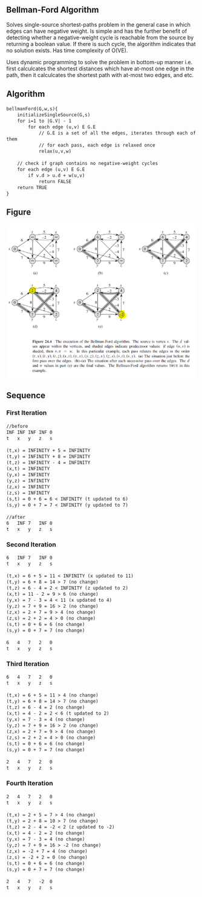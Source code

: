 ## Bellman-Ford Algorithm

Solves single-source shortest-paths problem in the general case in which edges can have negative weight. Is simple and has the further benefit of detecting whether a negative-weight cycle is reachable from the source by returning a boolean value. If there is such cycle, the algorithm indicates that no solution exists. Has time complexity of O(VE).

Uses dynamic programming to solve the problem in bottom-up manner i.e. first calculcates the shortest distances which have at-most one edge in the path, then it calculcates the shortest path with at-most two edges, and etc.

## Algorithm

```
bellmanFord(G,w,s){
    initializeSingleSource(G,s)
    for i=1 to |G.V| - 1
        for each edge (u,v) E G.E
            // G.E is a set of all the edges, iterates through each of them
            // for each pass, each edge is relaxed once
            relax(u,v,w)

    // check if graph contains no negative-weight cycles
    for each edge (u,v) E G.E
        if v.d > u.d + w(u,v)
            return FALSE
    return TRUE
}
```

## Figure

<img src="../../../images/shortest-paths-bellman-ford.PNG">

## Sequence

### First Iteration

```
//before
INF INF INF INF 0
t   x   y   z   s

(t,x) = INFINITY + 5 = INFINITY
(t,y) = INFINITY + 8 = INFINITY
(t,z) = INFINITY - 4 = INFINITY
(x,t) = INFINITY
(y,x) = INFINITY
(y,z) = INfINITY
(z,x) = INFINITY
(z,s) = INFINITY
(s,t) = 0 + 6 = 6 < INFINITY (t updated to 6)
(s,y) = 0 + 7 = 7 < INFINITY (y updated to 7)

//after
6   INF 7   INF 0
t   x   y   z   s
```

### Second Iteration

```
6   INF 7   INF 0
t   x   y   z   s

(t,x) = 6 + 5 = 11 < INFINITY (x updated to 11)
(t,y) = 6 + 8 = 14 > 7 (no change)
(t,z) = 6 - 4 = 2 < INFINITY (z updated to 2)
(x,t) = 11 - 2 = 9 > 6 (no change)
(y,x) = 7 - 3 = 4 < 11 (x updated to 4)
(y,z) = 7 + 9 = 16 > 2 (no change)
(z,x) = 2 + 7 = 9 > 4 (no change)
(z,s) = 2 + 2 = 4 > 0 (no change)
(s,t) = 0 + 6 = 6 (no change)
(s,y) = 0 + 7 = 7 (no change)

6   4   7   2   0
t   x   y   z   s
```

### Third Iteration

```
6   4   7   2   0
t   x   y   z   s

(t,x) = 6 + 5 = 11 > 4 (no change)
(t,y) = 6 + 8 = 14 > 7 (no change)
(t,z) = 6 - 4 = 2 (no change)
(x,t) = 4 - 2 = 2 < 6 (t updated to 2)
(y,x) = 7 - 3 = 4 (no change)
(y,z) = 7 + 9 = 16 > 2 (no change)
(z,x) = 2 + 7 = 9 > 4 (no change)
(z,s) = 2 + 2 = 4 > 0 (no change)
(s,t) = 0 + 6 = 6 (no change)
(s,y) = 0 + 7 = 7 (no change)

2   4   7   2   0
t   x   y   z   s
```

### Fourth Iteration

```
2   4   7   2   0
t   x   y   z   s

(t,x) = 2 + 5 = 7 > 4 (no change)
(t,y) = 2 + 8 = 10 > 7 (no change)
(t,z) = 2 - 4 = -2 < 2 (z updated to -2)
(x,t) = 4 - 2 = 2 (no change)
(y,x) = 7 - 3 = 4 (no change)
(y,z) = 7 + 9 = 16 > -2 (no change)
(z,x) = -2 + 7 = 4 (no change)
(z,s) = -2 + 2 = 0 (no change)
(s,t) = 0 + 6 = 6 (no change)
(s,y) = 0 + 7 = 7 (no change)

2   4   7   -2  0
t   x   y   z   s
```
